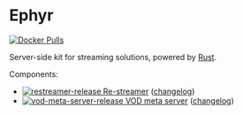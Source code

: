 Ephyr
=====

[![Docker Pulls](https://img.shields.io/docker/pulls/allatra/ephyr.svg)](https://hub.docker.com/r/mrecords121/ephyr)

Server-side kit for streaming solutions, powered by [Rust].

Components:
- [![restreamer-release](https://img.shields.io/badge/release-0.1.0-blue) Re-streamer](https://github.com/mrecords121/ephyr/tree/restreamer-v0.1.0/components/restreamer) ([changelog](https://github.com/mrecords121/ephyr/blob/master/components/restreamer/CHANGELOG.md))
- [![vod-meta-server-release](https://img.shields.io/badge/release-0.4.0-blue) VOD meta server](https://github.com/mrecords121/ephyr/tree/vod-meta-server-v0.4.0/components/vod-meta-server) ([changelog](https://github.com/mrecords121/ephyr/blob/master/components/vod-meta-server/CHANGELOG.md))





[Rust]: https://www.rust-lang.org
